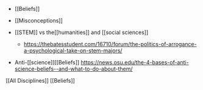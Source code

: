   - [[Beliefs]]

  - [[Misconceptions]]

  - [[STEM]] vs the[[humanities]]
    and [[social sciences]]
      - https://thebatesstudent.com/16710/forum/the-politics-of-arrogance-a-psychological-take-on-stem-majors/

  - Anti-[[science]][[Beliefs]]
    https://news.osu.edu/the-4-bases-of-anti-science-beliefs--and-what-to-do-about-them/

[[All Disciplines]]
[[Beliefs]]